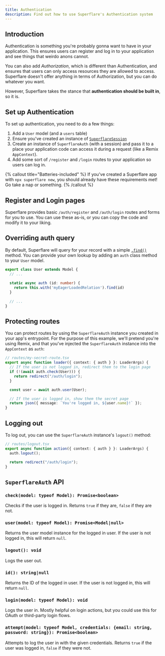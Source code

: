 ```yaml
---
title: Authentication
description: Find out how to use Superflare's Authentication system
---
```


## Introduction

Authentication is something you're probably gonna want to have in your application. This ensures users can register and log in to your application and see things that weirdo anons cannot.

You can also add _Authorization_, which is different than Authentication, and ensures that users can only access resources they are allowed to access. Superflare doesn't offer anything in terms of Authorization, but you can do whatever you want.

However, Superflare takes the stance that **authentication should be built in**, so it is.

## Set up Authentication

To set up authentication, you need to do a few things:

1. Add a `User` model (and a `users` table)
2. Ensure you've created an instance of [`SuperflareSession`](/sessions)
3. Create an instance of `SuperflareAuth` (with a session) and pass it to a place your application code can access it during a request (like a Remix `AppContext`).
4. Add some sort of `/register` and `/login` routes to your application so users can log in.

{% callout title="Batteries-included" %}
If you've created a Superflare app with `npx superflare new`, you should already have these requirements met! Go take a nap or something.
{% /callout %}

## Register and Login pages

Superflare provides basic `/auth/register` and `/auth/login` routes and forms for you to use. You can use these as-is, or you can copy the code and modify it to your liking.

## Overriding auth query

By default, Superflare will query for your record with a simple [`.find()`](https://superflare.dev/database/getting-started#find) method. You can provide your own lookup by adding an `auth` class method to your `User` model.

```ts
export class User extends Model {
  // ...
  
  static async auth (id: number) {
    return this.with('myEagerLoadedRelation').find(id)
  }
  
  // ...
}
```

## Protecting routes

You can protect routes by using the `SuperflareAuth` instance you created in your app's entrypoint. For the purpose of this example, we'll pretend you're using Remix, and that you've injected the `SuperflareAuth` instance into the `AppContext` as `auth`:

```ts
// routes/my-secret-route.tsx
export async function loader({ context: { auth } }: LoaderArgs) {
  // If the user is not logged in, redirect them to the login page
  if (!(await auth.check(User))) {
    return redirect("/auth/login");
  }

  const user = await auth.user(User);

  // If the user is logged in, show them the secret page
  return json({ message: `You're logged in, ${user.name}!` });
}
```

## Logging out

To log out, you can use the `SuperflareAuth` instance's `logout()` method:

```ts
// routes/logout.tsx
export async function action({ context: { auth } }: LoaderArgs) {
  auth.logout();

  return redirect("/auth/login");
}
```

## `SuperflareAuth` API

### `check(model: typeof Model): Promise<boolean>`

Checks if the user is logged in. Returns `true` if they are, `false` if they are not.

### `user(model: typeof Model): Promise<Model|null>`

Returns the user model instance for the logged in user. If the user is not logged in, this will return `null`.

### `logout(): void`

Logs the user out.

### `id(): string|null`

Returns the ID of the logged in user. If the user is not logged in, this will return `null`.

### `login(model: typeof Model): void`

Logs the user in. Mostly helpful on login actions, but you could use this for OAuth or third-party login flows.

### `attempt(model: typeof Model, credentials: {email: string, password: string}): Promise<boolean>`

Attempts to log the user in with the given credentials. Returns `true` if the user was logged in, `false` if they were not.
